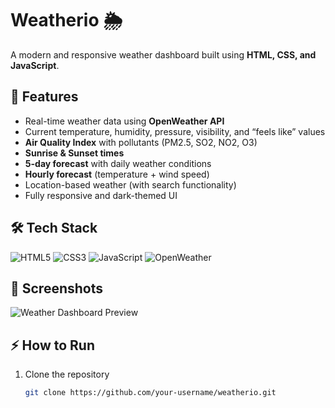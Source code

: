 # Weatherio 🌦️

A modern and responsive weather dashboard built using **HTML, CSS, and JavaScript**.

## 🚀 Features

- Real-time weather data using **OpenWeather API**
- Current temperature, humidity, pressure, visibility, and “feels like” values
- **Air Quality Index** with pollutants (PM2.5, SO2, NO2, O3)
- **Sunrise & Sunset times**
- **5-day forecast** with daily weather conditions
- **Hourly forecast** (temperature + wind speed)
- Location-based weather (with search functionality)
- Fully responsive and dark-themed UI

## 🛠️ Tech Stack

![HTML5](https://img.shields.io/badge/HTML5-E34F26?style=for-the-badge&logo=html5&logoColor=white)
![CSS3](https://img.shields.io/badge/CSS3-1572B6?style=for-the-badge&logo=css3&logoColor=white)
![JavaScript](https://img.shields.io/badge/JavaScript-F7DF1E?style=for-the-badge&logo=javascript&logoColor=black)
![OpenWeather](https://img.shields.io/badge/OpenWeather-FF4F00?style=for-the-badge&logo=openweathermap&logoColor=white)


## 📸 Screenshots

![Weather Dashboard Preview](./screenshot.png)

## ⚡ How to Run

1. Clone the repository
   ```bash
   git clone https://github.com/your-username/weatherio.git
